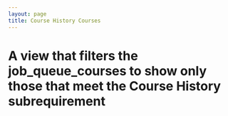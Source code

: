 ```yaml
---
layout: page
title: Course History Courses
---
```


# A view that filters the job_queue_courses to show only those that meet the Course History subrequirement
